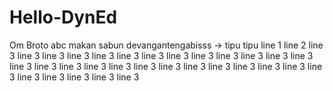 # Hello-DynEd

Om Broto
abc
makan sabun
devangantengabisss -> tipu tipu
line 1
line 2
line 3
line 3
line 3
line 3
line 3
line 3
line 3
line 3
line 3
line 3
line 3
line 3
line 3
line 3
line 3
line 3
line 3
line 3
line 3
line 3
line 3
line 3
line 3
line 3
line 3
line 3
line 3
line 3
line 3
line 3
line 3


